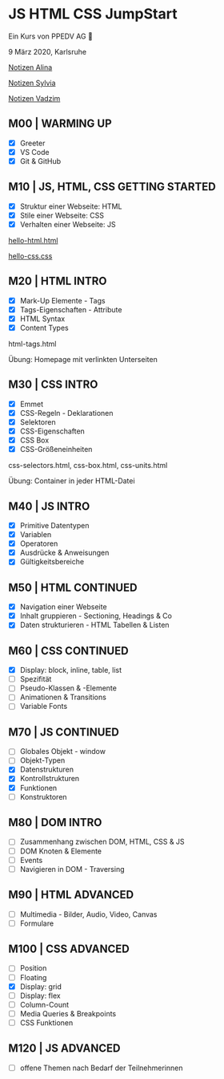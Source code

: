 # JS HTML CSS JumpStart

Ein Kurs von PPEDV AG :rocket:

9 März 2020, Karlsruhe

[Notizen Alina](./alina/a-notes.md)

[Notizen Sylvia](./sylvia/s-notes.md)

[Notizen Vadzim](./vadzim/v-notes.md)

## M00 | WARMING UP

- [x] Greeter
- [x] VS Code
- [x] Git & GitHub

## M10 | JS, HTML, CSS GETTING STARTED

- [x] Struktur einer Webseite: HTML
- [x] Stile einer Webseite: CSS
- [x] Verhalten einer Webseite: JS

[hello-html.html](./vadzim/hello-html.html)

[hello-css.css](./vadzim/hellocss.css)

## M20 | HTML INTRO

- [x] Mark-Up Elemente - Tags
- [x] Tags-Eigenschaften - Attribute
- [x] HTML Syntax
- [x] Content Types

html-tags.html

Übung: Homepage mit verlinkten Unterseiten

## M30 | CSS INTRO

- [x] Emmet
- [x] CSS-Regeln - Deklarationen
- [x] Selektoren
- [x] CSS-Eigenschaften
- [x] CSS Box
- [x] CSS-Größeneinheiten

css-selectors.html, css-box.html, css-units.html

Übung: Container in jeder HTML-Datei

## M40 | JS INTRO

- [x] Primitive Datentypen
- [x] Variablen
- [x] Operatoren
- [x] Ausdrücke & Anweisungen
- [x] Gültigkeitsbereiche

## M50 | HTML CONTINUED

- [x] Navigation einer Webseite
- [x] Inhalt gruppieren - Sectioning, Headings & Co
- [x] Daten strukturieren - HTML Tabellen & Listen

## M60 | CSS CONTINUED

- [x] Display: block, inline, table, list
- [ ] Spezifität
- [ ] Pseudo-Klassen & -Elemente
- [ ] Animationen & Transitions
- [ ] Variable Fonts

## M70 | JS CONTINUED

- [ ] Globales Objekt - window
- [ ] Objekt-Typen
- [x] Datenstrukturen
- [x] Kontrollstrukturen
- [x] Funktionen
- [ ] Konstruktoren

## M80 | DOM INTRO

- [ ] Zusammenhang zwischen DOM, HTML, CSS & JS
- [ ] DOM Knoten & Elemente
- [ ] Events
- [ ] Navigieren in DOM - Traversing

## M90 | HTML ADVANCED

- [ ] Multimedia - Bilder, Audio, Video, Canvas
- [ ] Formulare

## M100 | CSS ADVANCED

- [ ] Position
- [ ] Floating
- [x] Display: grid
- [ ] Display: flex
- [ ] Column-Count
- [ ] Media Queries & Breakpoints
- [ ] CSS Funktionen

## M120 | JS ADVANCED

- [ ] offene Themen nach Bedarf der Teilnehmerinnen

